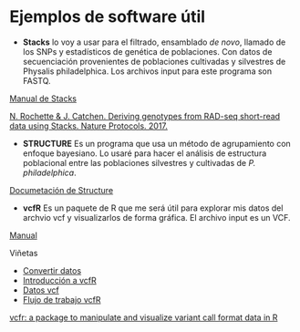 # Ejemplos de software útil

* **Stacks** lo voy a usar para el filtrado, ensamblado *de novo*, llamado de los SNPs y estadísticos de genética de poblaciones. Con datos de secuenciación provenientes de poblaciones cultivadas y silvestres de Physalis philadelphica. Los archivos input para este programa son FASTQ.

[Manual de Stacks](http://catchenlab.life.illinois.edu/stacks/manual/)

 [N. Rochette & J. Catchen. Deriving genotypes from RAD-seq short-read data using Stacks. Nature Protocols. 2017.](https://www.nature.com/articles/nprot.2017.123)

* **STRUCTURE** Es un programa que usa un método de agrupamiento con enfoque bayesiano. Lo usaré para hacer el análisis de estructura poblacional entre las poblaciones silvestres y cultivadas de *P. philadelphica*.

[Documetación de Structure](https://web.stanford.edu/group/pritchardlab/structure_software/release_versions/v2.3.4/structure_doc.pdf)


* **vcfR** Es un paquete de R que me será útil para explorar mis datos del archvio vcf y visualizarlos de forma gráfica. El archivo input es un VCF.

 [Manual](https://cran.r-project.org/web/packages/vcfR/vcfR.pdf)

 Viñetas
 * [Convertir datos](https://cran.r-project.org/web/packages/vcfR/vignettes/converting_data.html)
 * [Introducción a vcfR](https://cran.r-project.org/web/packages/vcfR/vignettes/intro_to_vcfR.html)
 * [Datos vcf](https://cran.r-project.org/web/packages/vcfR/vignettes/vcf_data.html)
 * [Flujo de trabajo vcfR](https://cran.r-project.org/web/packages/vcfR/vignettes/workflow.html)

 [vcfr: a package to manipulate and visualize variant call format data in R](https://onlinelibrary.wiley.com/doi/abs/10.1111/1755-0998.12549)

